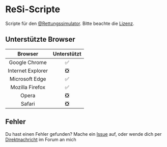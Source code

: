 # ReSi-Scripte

<body>

Scripte für den [@Rettungssimulator](https://github.com/Rettungssimulator/). Bitte beachte die [Lizenz](https://github.com/TheKeineAhnung/ReSi-Scripte/blob/main/LICENCE.md).

## Unterstützte Browser

|Browser|Unterstützt|
|:-------:|:-------:|
|Google Chrome|✅|
|Internet Explorer|❎|
|Microsoft Edge|✅|
|Mozilla Firefox|✅|
|Opera |❎|
|Safari |❎|

## Fehler
Du hast einen Fehler gefunden? Mache ein [Issue](https://github.com/TheKeineAhnung/ReSi-Scripte/issues/new) auf, oder wende dich per [Direktnachricht](https://forum.rettungssimulator.online/cms/index.php?conversation-add/&userID=387) im Forum an mich

</body>

